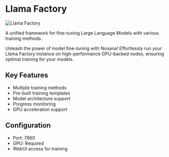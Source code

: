 # Llama Factory

![Llama Factory](link-to-image)

A unified framework for fine-tuning Large Language Models with various training methods.

Unleash the power of model fine-tuning with Nosana! Effortlessly run your Llama Factory instance on high-performance GPU-backed nodes, ensuring optimal training for your models.

## Key Features
- Multiple training methods
- Pre-built training templates
- Model architecture support
- Progress monitoring
- GPU acceleration support

## Configuration
- Port: 7860
- GPU: Required
- WebUI access for training